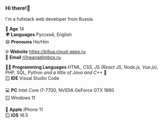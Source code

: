 ### Hi there!👋

I'm a fullstack web developer from Russia.

🔞 **Age** 14 <br/>
🌍 **Languages** Русский, English <br/>
😄 **Pronouns** He/Him <br/>

🌐 **Website** https://killua.cloud-apps.ru <br/>
📨 **Email** n1rwana@inbox.ru

🧑‍💻 **Programming Languages** HTML, CSS, JS _(React JS, Node.js, Vue.js)_, PHP, SQL, Python _and a little of Java and C++_ 🙂 <br/>
🪟 **IDE** Visual Studio Code

💻 **PC** Intel Core i7-7700, NVIDIA GeForce GTX 1660 <br/>
🪟 Windows 11

📱 **Apple** iPhone 11<br/>
🪟 **iOS** 16.5
